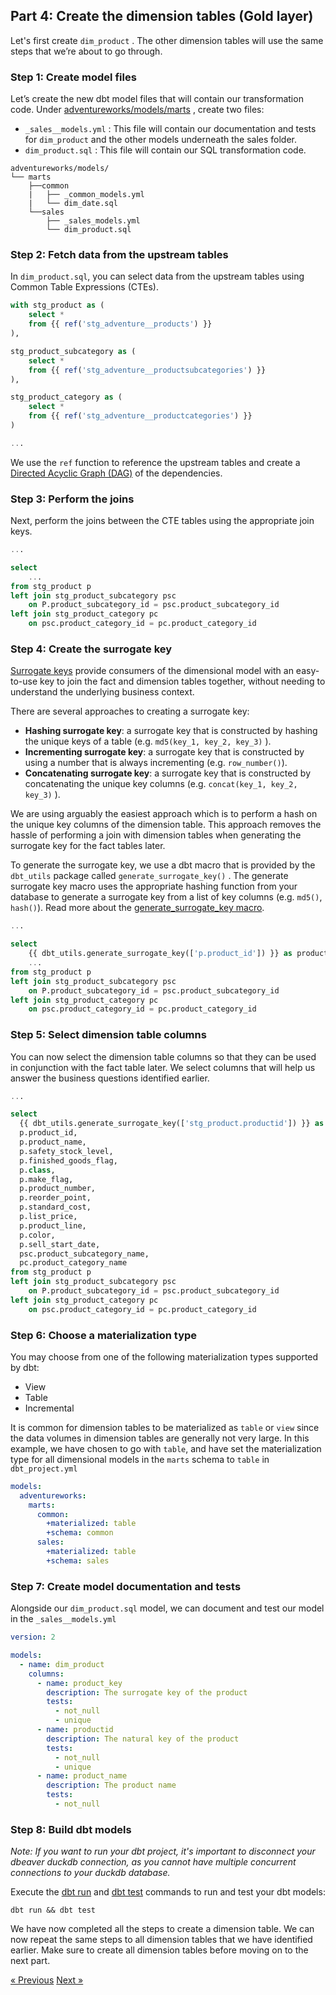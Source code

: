 ## Part 4: Create the dimension tables (Gold layer)

Let's first create `dim_product` . The other dimension tables will use the same steps that we’re about to go through. 

### Step 1: Create model files

Let’s create the new dbt model files that will contain our transformation code. Under [adventureworks/models/marts](../adventureworks/models/marts) , create two files: 

- `_sales__models.yml` : This file will contain our documentation and tests for `dim_product` and the other models underneath the sales folder.
- `dim_product.sql` : This file will contain our SQL transformation code.

```text
adventureworks/models/
└── marts
    ├──common
    |   ├── _common_models.yml
    |   └── dim_date.sql
    └──sales
        ├── _sales_models.yml
        └── dim_product.sql
```

### Step 2: Fetch data from the upstream tables

In `dim_product.sql`, you can select data from the upstream tables using Common Table Expressions (CTEs). 

```sql
with stg_product as (
    select *
    from {{ ref('stg_adventure__products') }}
),

stg_product_subcategory as (
    select *
    from {{ ref('stg_adventure__productsubcategories') }}
),

stg_product_category as (
    select *
    from {{ ref('stg_adventure__productcategories') }}
)

... 
```

We use the `ref` function to reference the upstream tables and create a [Directed Acyclic Graph (DAG)](https://docs.getdbt.com/terms/dag) of the dependencies. 

### Step 3: Perform the joins

Next, perform the joins between the CTE tables using the appropriate join keys. 

```sql
...

select
    ... 
from stg_product p
left join stg_product_subcategory psc
    on P.product_subcategory_id = psc.product_subcategory_id
left join stg_product_category pc
    on psc.product_category_id = pc.product_category_id
```

### Step 4: Create the surrogate key

[Surrogate keys](https://www.kimballgroup.com/1998/05/surrogate-keys/) provide consumers of the dimensional model with an easy-to-use key to join the fact and dimension tables together, without needing to understand the underlying business context. 

There are several approaches to creating a surrogate key: 

- **Hashing surrogate key**: a surrogate key that is constructed by hashing the unique keys of a table (e.g. `md5(key_1, key_2, key_3)` ).
- **Incrementing surrogate key**: a surrogate key that is constructed by using a number that is always incrementing (e.g. `row_number()`).
- **Concatenating surrogate key**: a surrogate key that is constructed by concatenating the unique key columns (e.g. `concat(key_1, key_2, key_3)` ).

We are using arguably the easiest approach which is to perform a hash on the unique key columns of the dimension table. This approach removes the hassle of performing a join with dimension tables when generating the surrogate key for the fact tables later. 

To generate the surrogate key, we use a dbt macro that is provided by the `dbt_utils` package called `generate_surrogate_key()` . The generate surrogate key macro uses the appropriate hashing function from your database to generate a surrogate key from a list of key columns (e.g. `md5()`, `hash()`). Read more about the [generate_surrogate_key macro](https://docs.getdbt.com/blog/sql-surrogate-keys). 

```sql
...

select
    {{ dbt_utils.generate_surrogate_key(['p.product_id']) }} as product_key, 
    ... 
from stg_product p
left join stg_product_subcategory psc
    on P.product_subcategory_id = psc.product_subcategory_id
left join stg_product_category pc
    on psc.product_category_id = pc.product_category_id
```

### Step 5: Select dimension table columns

You can now select the dimension table columns so that they can be used in conjunction with the fact table later. We select columns that will help us answer the business questions identified earlier. 

```sql
...

select
  {{ dbt_utils.generate_surrogate_key(['stg_product.productid']) }} as product_key, 
  p.product_id,
  p.product_name,
  p.safety_stock_level,
  p.finished_goods_flag,
  p.class,
  p.make_flag,
  p.product_number,
  p.reorder_point,
  p.standard_cost,
  p.list_price,
  p.product_line,
  p.color,
  p.sell_start_date,
  psc.product_subcategory_name,
  pc.product_category_name
from stg_product p
left join stg_product_subcategory psc
    on P.product_subcategory_id = psc.product_subcategory_id
left join stg_product_category pc
    on psc.product_category_id = pc.product_category_id
```

### Step 6: Choose a materialization type

You may choose from one of the following materialization types supported by dbt: 

- View
- Table
- Incremental

It is common for dimension tables to be materialized as `table` or `view` since the data volumes in dimension tables are generally not very large. In this example, we have chosen to go with `table`, and have set the materialization type for all dimensional models in the `marts` schema to `table` in `dbt_project.yml` 

```yaml
models:
  adventureworks:
    marts:
      common:
        +materialized: table
        +schema: common
      sales:
        +materialized: table
        +schema: sales
```

### Step 7: Create model documentation and tests

Alongside our `dim_product.sql` model, we can document and test our model in the `_sales__models.yml`

```yaml
version: 2

models:
  - name: dim_product
    columns:
      - name: product_key 
        description: The surrogate key of the product
        tests:
          - not_null
          - unique
      - name: productid 
        description: The natural key of the product
        tests:
          - not_null
          - unique
      - name: product_name 
        description: The product name
        tests:
          - not_null
```

### Step 8: Build dbt models

*Note: If you want to run your dbt project, it's important to disconnect your dbeaver duckdb connection, as you cannot have multiple concurrent connections to your duckdb database.*

Execute the [dbt run](https://docs.getdbt.com/reference/commands/run) and [dbt test](https://docs.getdbt.com/reference/commands/run) commands to run and test your dbt models: 

```
dbt run && dbt test 
```

We have now completed all the steps to create a dimension table. We can now repeat the same steps to all dimension tables that we have identified earlier. Make sure to create all dimension tables before moving on to the next part. 

[&laquo; Previous](part05-create-staging.md) [Next &raquo;](part07-create-fact.md)

